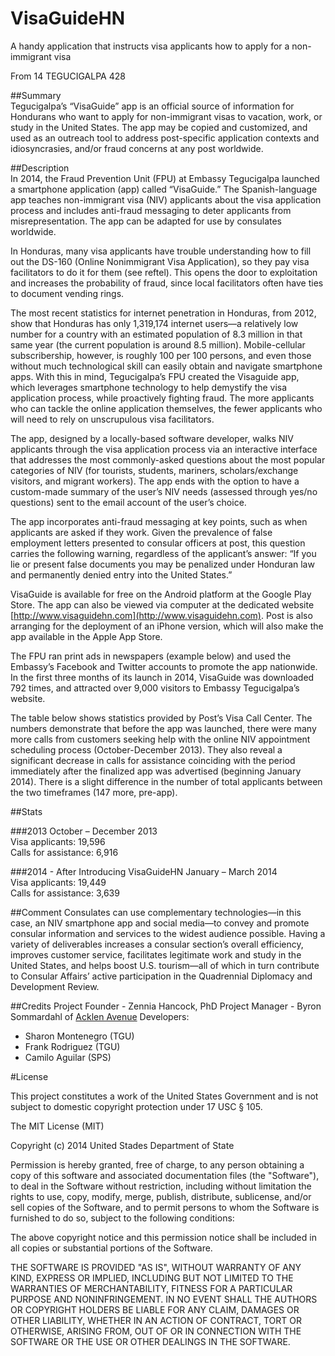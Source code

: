 VisaGuideHN
===========

A handy application that instructs visa applicants how to apply for a non-immigrant visa

From 14 TEGUCIGALPA 428

##Summary    
Tegucigalpa’s “VisaGuide” app is an official source of information for Hondurans who want to apply for non-immigrant visas to vacation, work, or study in the United States.  The app may be copied and customized, and used as an outreach tool to address post-specific application contexts and idiosyncrasies, and/or fraud concerns at any post worldwide.

##Description  
In 2014, the Fraud Prevention Unit (FPU) at Embassy Tegucigalpa launched a smartphone application (app) called “VisaGuide.”  The Spanish-language app teaches non-immigrant visa (NIV) applicants about the visa application process and includes anti-fraud messaging to deter applicants from misrepresentation.  The app can be adapted for use by consulates worldwide.   
 
In Honduras, many visa applicants have trouble understanding how to fill out the DS-160 (Online Nonimmigrant Visa Application), so they pay visa facilitators to do it for them (see reftel).  This opens the door to exploitation and increases the probability of fraud, since local facilitators often have ties to document vending rings.  

The most recent statistics for internet penetration in Honduras, from 2012, show that Honduras has only 1,319,174 internet users—a relatively low number for a country with an estimated population of 8.3 million in that same year (the current population is around 8.5 million).  Mobile-cellular subscribership, however, is roughly 100 per 100 persons, and even those without much technological skill can easily obtain and navigate smartphone apps.  With this in mind, Tegucigalpa’s FPU created the Visaguide app, which leverages smartphone technology to help demystify the visa application process, while proactively fighting fraud.  The more applicants who can tackle the online application themselves, the fewer applicants who will need to rely on unscrupulous visa facilitators.  

The app, designed by a locally-based software developer, walks NIV applicants through the visa application process via an interactive interface that addresses the most commonly-asked questions about the most popular categories of NIV (for tourists, students, mariners, scholars/exchange visitors, and migrant workers).  The app ends with the option to have a custom-made summary of the user’s NIV needs (assessed through yes/no questions) sent to the email account of the user’s choice.  

The app incorporates anti-fraud messaging at key points, such as when applicants are asked if they work.  Given the prevalence of false employment letters presented to consular officers at post, this question carries the following warning, regardless of the applicant’s answer:  “If you lie or present false documents you may be penalized under Honduran law and permanently denied entry into the United States.”  

VisaGuide is available for free on the Android platform at the Google Play Store.  The app can also be viewed via computer at the dedicated website [http://www.visaguidehn.com](http://www.visaguidehn.com).  Post is also arranging for the deployment of an iPhone version, which will also make the app available in the Apple App Store.  

The FPU ran print ads in newspapers (example below) and used the Embassy’s Facebook and Twitter accounts to promote the app nationwide.  In the first three months of its launch in 2014, VisaGuide was downloaded 792 times, and attracted over 9,000 visitors to Embassy Tegucigalpa’s website.

The table below shows statistics provided by Post’s Visa Call Center.  The numbers demonstrate that before the app was launched, there were many more calls from customers seeking help with the online NIV appointment scheduling process (October-December 2013).  They also reveal a significant decrease in calls for assistance coinciding with the period immediately after the finalized app was advertised (beginning January 2014).  There is a slight difference in the number of total applicants between the two timeframes (147 more, pre-app).
  
##Stats                 	       

###2013
October – December  2013	    
Visa applicants: 19,596	                 
Calls for assistance: 6,916

###2014 - After Introducing VisaGuideHN
January – March     2014	    
Visa applicants: 19,449	                 
Calls for assistance: 3,639

##Comment
Consulates can use complementary technologies—in this case, an NIV smartphone app and social media—to convey and promote consular information and services to the widest audience possible.  Having a variety of deliverables increases a consular section’s overall efficiency, improves customer service, facilitates legitimate work and study in the United States, and helps boost U.S. tourism—all of which in turn contribute to Consular Affairs’ active participation in the Quadrennial Diplomacy and Development Review. 

##Credits
Project Founder - Zennia Hancock, PhD
Project Manager - Byron Sommardahl of [Acklen Avenue](http://acklenavenue.com)
Developers:
- Sharon Montenegro (TGU)
- Frank Rodriguez (TGU)
- Camilo Aguilar (SPS)

#License

This project constitutes a work of the United States Government and is not subject to domestic copyright protection under 17 USC § 105.

The MIT License (MIT)

Copyright (c) 2014 United Stades Department of State

Permission is hereby granted, free of charge, to any person obtaining a copy of this software and associated documentation files (the "Software"), to deal in the Software without restriction, including without limitation the rights to use, copy, modify, merge, publish, distribute, sublicense, and/or sell copies of the Software, and to permit persons to whom the Software is furnished to do so, subject to the following conditions:

The above copyright notice and this permission notice shall be included in all copies or substantial portions of the Software.

THE SOFTWARE IS PROVIDED "AS IS", WITHOUT WARRANTY OF ANY KIND, EXPRESS OR IMPLIED, INCLUDING BUT NOT LIMITED TO THE WARRANTIES OF MERCHANTABILITY, FITNESS FOR A PARTICULAR PURPOSE AND NONINFRINGEMENT. IN NO EVENT SHALL THE AUTHORS OR COPYRIGHT HOLDERS BE LIABLE FOR ANY CLAIM, DAMAGES OR OTHER LIABILITY, WHETHER IN AN ACTION OF CONTRACT, TORT OR OTHERWISE, ARISING FROM, OUT OF OR IN CONNECTION WITH THE SOFTWARE OR THE USE OR OTHER DEALINGS IN THE SOFTWARE.